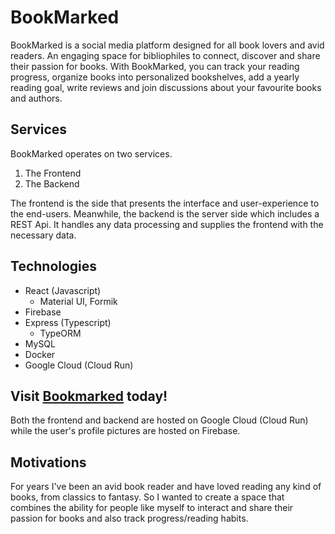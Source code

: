 # BookMarked

BookMarked is a social media platform designed for all book lovers and avid readers. An engaging space for bibliophiles to connect, discover and share their passion for books. With BookMarked, you can track your reading progress, organize books into personalized bookshelves, add a yearly reading goal, write reviews and join discussions about your favourite books and authors.

## Services

BookMarked operates on two services.

1. The Frontend
2. The Backend

The frontend is the side that presents the interface and user-experience to the end-users. Meanwhile, the backend is the server side which includes a REST Api. It handles any data processing and supplies the frontend with the necessary data.

## Technologies

- React (Javascript)
  - Material UI, Formik
- Firebase
- Express (Typescript)
  - TypeORM
- MySQL
- Docker
- Google Cloud (Cloud Run)

## Visit [Bookmarked](https://bookmarked.andreeagugiuman.com/) today!

Both the frontend and backend are hosted on Google Cloud (Cloud Run) while the user's profile pictures are hosted on Firebase.

## Motivations

For years I've been an avid book reader and have loved reading any kind of books, from classics to fantasy. So I wanted to create a space that combines the ability for people like myself to interact and share their passion for books and also track progress/reading habits.
